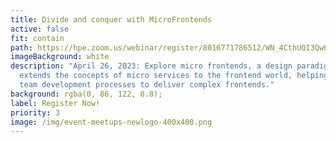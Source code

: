 ```yaml
---
title: Divide and conquer with MicroFrontends
active: false
fit: contain
path: https://hpe.zoom.us/webinar/register/8016771786512/WN_4CthUQI3Qw64U9w_WHY4Kg
imageBackground: white
description: "April 26, 2023: Explore micro frontends, a design paradigm that
  extends the concepts of micro services to the frontend world, helping to scale
  team development processes to deliver complex frontends."
background: rgba(0, 86, 122, 0.8);
label: Register Now!
priority: 3
image: /img/event-meetups-newlogo-400x400.png
---
```

